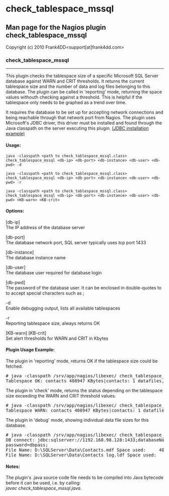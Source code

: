 # check_tablespace_mssql

## Man page for the Nagios plugin check_tablespace_mssql

Copyright (c) 2010 Frank4DD<support[at]frank4dd.com>

### check_tablespace_mssql

* * *

This plugin checks the tablespace size of a specific Microsoft SQL Server database against WARN and CRIT thresholds. It returns the current tablespace size and the number of data and log files belonging to this database. The plugin can be called in 'reporting' mode, returning the space values withouth checking against a threshold. This is helpful if the tablespace only needs to be graphed as a trend over time.

It requires the database to be set up for accepting network connections and being reachable through that network port from Nagios. The plugin uses Microsoft's JDBC driver, this driver must be installed and found through the Java classpath on the server executing this plugin. [(JDBC installation example)](http://fm4dd.com/database/howto-install-Microsoft-jdbc.htm)

#### Usage:

`java -classpath <path to check_tablespace_mssql.class> check_tablespace_mssql <db-ip> <db-port> <db-instance> <db-user> <db-pwd> -d`  

`java -classpath <path to check_tablespace_mssql.class> check_tablespace_mssql <db-ip> <db-port> <db-instance> <db-user> <db-pwd> -r`  

`java -classpath <path to check_tablespace_mssql.class> check_tablespace_mssql <db-ip> <db-port> <db-instance> <db-user> <db-pwd> <KB-warn> <KB-crit>`

#### Options:

[db-ip]  
      The IP address of the database server

[db-port]  
      The database network port, SQL server typically uses tcp port 1433

[db-instance]  
      The database instance name

[db-user]  
      The database user required for database login

[db-pwd]  
      The password of the database user. It can be enclosed in double-quotes to to accept special characters such as ;

-d  
      Enable debugging output, lists all available tablespaces

-r  
      Reporting tablespace size, always returns OK

[KB-warn] [KB-crit]  
      Set alert thresholds for WARN and CRIT in Kbytes

#### Plugin Usage Example:

The plugin in 'reporting' mode, returns OK if the tablespace size could be fetched.

<pre># java -classpath /srv/app/nagios/libexec/ check_tablespace_mssql 192.168.98.128 1433 contacts "sa" "dbpass" -r
Tablespace OK: contacts 408947 KBytes|contacts: 1 datafiles, 1 logfiles, used 408947 KB total</pre>

The plugin in 'check' mode, returns the status depending on the tablespace size exceeding the WARN and CRIT threshold values.

<pre># java -classpath /srv/app/nagios/libexec/ check_tablespace_mssql 192.168.98.128 1433 contacts "sa" "dbpass" 300000 500000
Tablespace WARN: contacts 408947 KBytes|contacts: 1 datafiles, 1 logfiles, used 408947 KB</pre>

The plugin in 'debug' mode, showing individual data file sizes for this database.

<pre># java -classpath /srv/app/nagios/libexec/ check_tablespace_mssql 192.168.98.128 1433 contacts "sa" "dbpass" -d
DB connect: jdbc:sqlserver://1192.168.98.128:1433;databaseName=contacts;user=sa;
password=dbpass;
File Name: D:\SQLServer\Data\Contacts.mdf Space used:     400000 KB
File Name: D:\SQLServer\Data\Contacts_log.ldf Space used:       8947 KB</pre>

#### Notes:

The plugin's .java source code file needs to be compiled into Java bytecode before it can be used, i.e. by calling:  
_javac check_tablespace_mssql.java_.
